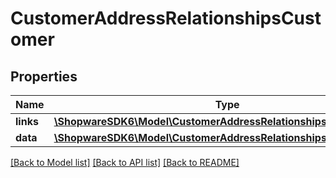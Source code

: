 # CustomerAddressRelationshipsCustomer

## Properties
Name | Type | Description | Notes
------------ | ------------- | ------------- | -------------
**links** | [**\ShopwareSDK6\Model\CustomerAddressRelationshipsCustomerLinks**](CustomerAddressRelationshipsCustomerLinks.md) |  | [optional] 
**data** | [**\ShopwareSDK6\Model\CustomerAddressRelationshipsCustomerData**](CustomerAddressRelationshipsCustomerData.md) |  | [optional] 

[[Back to Model list]](../../README.md#documentation-for-models) [[Back to API list]](../../README.md#documentation-for-api-endpoints) [[Back to README]](../../README.md)

